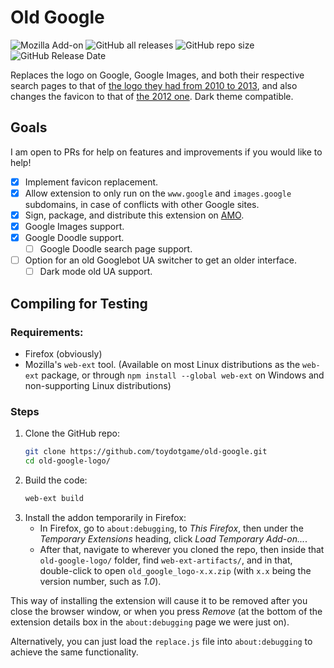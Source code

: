 # Old Google
![Mozilla Add-on](https://img.shields.io/amo/users/old-google?label=Firefox%20Users) ![GitHub all releases](https://img.shields.io/github/downloads/toydotgame/old-google/total?color=blue&label=GitHub%20Downloads) ![GitHub repo size](https://img.shields.io/github/repo-size/toydotgame/old-google?label=Code%20Size) ![GitHub Release Date](https://img.shields.io/github/release-date/toydotgame/old-google?color=blue&label=Last%20Update)

Replaces the logo on Google, Google Images, and both their respective search pages to that of [the logo they had from 2010 to 2013](https://upload.wikimedia.org/wikipedia/commons/3/3e/Google_2011_logo.png), and also changes the favicon to that of [the 2012 one](https://upload.wikimedia.org/wikipedia/commons/thumb/9/97/Google_Icon_%282010-2015%29.svg/512px-Google_Icon_%282010-2015%29.svg.png). Dark theme compatible.

## Goals
I am open to PRs for help on features and improvements if you would like to help!
* [x] Implement favicon replacement.
* [x] Allow extension to only run on the `www.google` and `images.google` subdomains, in case of conflicts with other Google sites.
* [x] Sign, package, and distribute this extension on [AMO](https://addons.mozilla.org/).
* [x] Google Images support.
* [x] Google Doodle support.
	* [ ] Google Doodle search page support.
* [ ] Option for an old Googlebot UA switcher to get an older interface.
	* [ ] Dark mode old UA support.

## Compiling for Testing
### Requirements:
* Firefox (obviously)
* Mozilla's `web-ext` tool. (Available on most Linux distributions as the `web-ext` package, or through `npm install --global web-ext` on Windows and non-supporting Linux distributions)

### Steps
1. Clone the GitHub repo:
	```sh
	git clone https://github.com/toydotgame/old-google.git
	cd old-google-logo/
	```
2. Build the code:
	```sh
	web-ext build
	```
3. Install the addon temporarily in Firefox:
	* In Firefox, go to `about:debugging`, to _This Firefox_, then under the _Temporary Extensions_ heading, click _Load Temporary Add-on..._.
	* After that, navigate to wherever you cloned the repo, then inside that `old-google-logo/` folder, find `web-ext-artifacts/`, and in that, double-click to open `old_google_logo-x.x.zip` (with `x.x` being the version number, such as _1.0_).

This way of installing the extension will cause it to be removed after you close the browser window, or when you press _Remove_ (at the bottom of the extension details box in the `about:debugging` page we were just on).

Alternatively, you can just load the `replace.js` file into `about:debugging` to achieve the same functionality.

